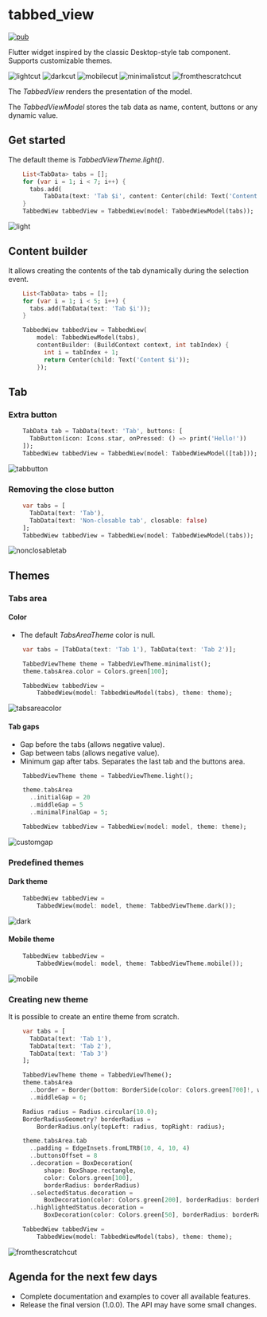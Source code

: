# tabbed_view

[![pub](https://img.shields.io/pub/v/tabbed_view.svg)](https://pub.dev/packages/tabbed_view)

Flutter widget inspired by the classic Desktop-style tab component. Supports customizable themes.

![lightcut](https://raw.githubusercontent.com/caduandrade/images/main/tabbed_view/light_cut.png)
![darkcut](https://raw.githubusercontent.com/caduandrade/images/main/tabbed_view/dark_cut.png)
![mobilecut](https://raw.githubusercontent.com/caduandrade/images/main/tabbed_view/mobile_cut.png)
![minimalistcut](https://raw.githubusercontent.com/caduandrade/images/main/tabbed_view/minimalist_cut.png)
![fromthescratchcut](https://raw.githubusercontent.com/caduandrade/images/main/tabbed_view/from_the_scratch_cut.png)

The *TabbedView* renders the presentation of the model.

The *TabbedViewModel* stores the tab data as name, content, buttons or any dynamic value.

## Get started

The default theme is *TabbedViewTheme.light()*.

```dart
    List<TabData> tabs = [];
    for (var i = 1; i < 7; i++) {
      tabs.add(
          TabData(text: 'Tab $i', content: Center(child: Text('Content $i'))));
    }
    TabbedWiew tabbedView = TabbedWiew(model: TabbedWiewModel(tabs));
```

![light](https://raw.githubusercontent.com/caduandrade/images/main/tabbed_view/light.gif)

## Content builder

It allows creating the contents of the tab dynamically during the selection event.

```dart
    List<TabData> tabs = [];
    for (var i = 1; i < 5; i++) {
      tabs.add(TabData(text: 'Tab $i'));
    }

    TabbedWiew tabbedView = TabbedWiew(
        model: TabbedWiewModel(tabs),
        contentBuilder: (BuildContext context, int tabIndex) {
          int i = tabIndex + 1;
          return Center(child: Text('Content $i'));
        });
```

## Tab

### Extra button

```dart
    TabData tab = TabData(text: 'Tab', buttons: [
      TabButton(icon: Icons.star, onPressed: () => print('Hello!'))
    ]);
    TabbedWiew tabbedView = TabbedWiew(model: TabbedWiewModel([tab]));
```

![tabbutton](https://raw.githubusercontent.com/caduandrade/images/main/tabbed_view/tab_button.png)

### Removing the close button

```dart
    var tabs = [
      TabData(text: 'Tab'),
      TabData(text: 'Non-closable tab', closable: false)
    ];
    TabbedWiew tabbedView = TabbedWiew(model: TabbedWiewModel(tabs));
```

![nonclosabletab](https://raw.githubusercontent.com/caduandrade/images/main/tabbed_view/nonclosable_tab.png)

## Themes

### Tabs area

#### Color

* The default *TabsAreaTheme* color is null.

```dart
    var tabs = [TabData(text: 'Tab 1'), TabData(text: 'Tab 2')];

    TabbedViewTheme theme = TabbedViewTheme.minimalist();
    theme.tabsArea.color = Colors.green[100];

    TabbedWiew tabbedView =
        TabbedWiew(model: TabbedWiewModel(tabs), theme: theme);
```

![tabsareacolor](https://raw.githubusercontent.com/caduandrade/images/main/tabbed_view/tabs_area_color.png)

#### Tab gaps

* Gap before the tabs (allows negative value).
* Gap between tabs (allows negative value).
* Minimum gap after tabs. Separates the last tab and the buttons area.

```dart
    TabbedViewTheme theme = TabbedViewTheme.light();

    theme.tabsArea
      ..initialGap = 20
      ..middleGap = 5
      ..minimalFinalGap = 5;

    TabbedWiew tabbedView = TabbedWiew(model: model, theme: theme);
```

![customgap](https://raw.githubusercontent.com/caduandrade/images/main/tabbed_view/custom_gap.png)

### Predefined themes

####  Dark theme

```dart
    TabbedWiew tabbedView =
        TabbedWiew(model: model, theme: TabbedViewTheme.dark());
```

![dark](https://raw.githubusercontent.com/caduandrade/images/main/tabbed_view/dark.gif)

####  Mobile theme

```dart
    TabbedWiew tabbedView =
        TabbedWiew(model: model, theme: TabbedViewTheme.mobile());
```

![mobile](https://raw.githubusercontent.com/caduandrade/images/main/tabbed_view/mobile.gif)

### Creating new theme

It is possible to create an entire theme from scratch.

```dart
    var tabs = [
      TabData(text: 'Tab 1'),
      TabData(text: 'Tab 2'),
      TabData(text: 'Tab 3')
    ];

    TabbedViewTheme theme = TabbedViewTheme();
    theme.tabsArea
      ..border = Border(bottom: BorderSide(color: Colors.green[700]!, width: 3))
      ..middleGap = 6;

    Radius radius = Radius.circular(10.0);
    BorderRadiusGeometry? borderRadius =
        BorderRadius.only(topLeft: radius, topRight: radius);

    theme.tabsArea.tab
      ..padding = EdgeInsets.fromLTRB(10, 4, 10, 4)
      ..buttonsOffset = 8
      ..decoration = BoxDecoration(
          shape: BoxShape.rectangle,
          color: Colors.green[100],
          borderRadius: borderRadius)
      ..selectedStatus.decoration =
          BoxDecoration(color: Colors.green[200], borderRadius: borderRadius)
      ..highlightedStatus.decoration =
          BoxDecoration(color: Colors.green[50], borderRadius: borderRadius);

    TabbedWiew tabbedView =
        TabbedWiew(model: TabbedWiewModel(tabs), theme: theme);
```

![fromthescratchcut](https://raw.githubusercontent.com/caduandrade/images/main/tabbed_view/from_the_scratch_cut.png)

## Agenda for the next few days

* Complete documentation and examples to cover all available features.
* Release the final version (1.0.0). The API may have some small changes.